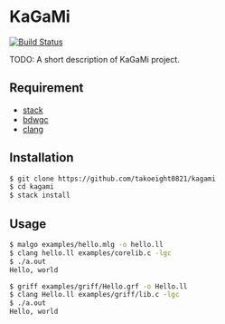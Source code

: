 # KaGaMi

[![Build Status](https://travis-ci.org/takoeight0821/malgo.svg?branch=master)](https://travis-ci.org/takoeight0821/malgo)

TODO: A short description of KaGaMi project.

## Requirement

* [stack](https://docs.haskellstack.org/en/stable/README/)
* [bdwgc](http://www.hboehm.info/gc/)
* [clang](https://clang.llvm.org/)

## Installation

```sh
$ git clone https://github.com/takoeight0821/kagami
$ cd kagami
$ stack install
```

## Usage

```sh
$ malgo examples/hello.mlg -o hello.ll
$ clang hello.ll examples/corelib.c -lgc
$ ./a.out
Hello, world

$ griff examples/griff/Hello.grf -o Hello.ll
$ clang Hello.ll examples/griff/lib.c -lgc
$ ./a.out
Hello, world
```
